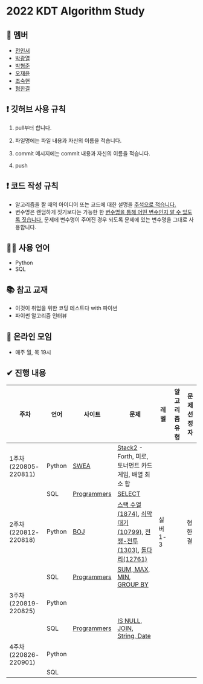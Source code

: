 # 2022 KDT Algorithm Study



## 👤 멤버

- [전인서](https://github.com/eveinseojeon)
- [박광열](https://github.com/PangYeol)
- [박형준](https://github.com/PHJoon)
- [오재윤](https://github.com/jyoon55)
- [조숙현](https://github.com/Chosukhyun)
- [형한결](https://github.com/hankaul)



## ❗ 깃허브 사용 규칙

1. pull부터 합니다.

2. 파일명에는 파일 내용과 자신의 이름을 적습니다.
3. commit 메시지에는 commit 내용과 자신의 이름을 적습니다.
4. push



## ❗ 코드 작성 규칙

- 알고리즘을 짤 때의 아이디어 또는 코드에 대한 설명을 <u>주석으로 적습니다.</u>
- 변수명은 랜덤하게 짓기보다는 가능한 한 <u>변수명을 통해 어떤 변수인지 알 수 있도록 짓습니다.</u> 문제에 변수명이 주어진 경우 되도록 문제에 있는 변수명을 그대로 사용합니다.



## 🧑‍💻 사용 언어

- Python
- SQL



## 📚 참고 교재

- 이것이 취업을 위한 코딩 테스트다 with 파이썬
- 파이썬 알고리즘 인터뷰



## 💬 온라인 모임

- 매주 월, 목 19시



## ✔ 진행 내용

| 주차                      | 언어   | 사이트                                           | 문제                                                         | 레벨     | 알고리즘 유형 | 문제 선정자 |
| ------------------------- | ------ | ------------------------------------------------ | ------------------------------------------------------------ | -------- | ------------- | ----------- |
| 1주차<br/>(220805-220811) | Python | [SWEA](https://swexpertacademy.com/main/main.do) | [Stack2](https://swexpertacademy.com/main/learn/course/subjectDetail.do?courseId=AVuPDN86AAXw5UW6&subjectId=AWOVIc7KqfQDFAWg) - Forth, 미로, 토너먼트 카드게임, 배열 최소 합 |          |               |             |
|                           | SQL    | [Programmers](https://school.programmers.co.kr/) | [SELECT](https://school.programmers.co.kr/learn/courses/30/parts/17042) |          |               |             |
| 2주차<br/>(220812-220818) | Python | [BOJ](https://www.acmicpc.net/)                  | [스택 수열(1874)](https://www.acmicpc.net/problem/1874), [쇠막대기(10799)](https://www.acmicpc.net/problem/10799), [전쟁-전투(1303)](https://www.acmicpc.net/problem/1303), [돌다리(12761)](https://www.acmicpc.net/problem/12761) | 실버 1-3 |               | 형한결      |
|                           | SQL    | [Programmers](https://school.programmers.co.kr/) | [SUM, MAX, MIN](https://school.programmers.co.kr/learn/courses/30/parts/17043), [GROUP BY](https://school.programmers.co.kr/learn/courses/30/parts/17044) |          |               |             |
| 3주차<br/>(220819-220825) | Python |                                                  |                                                              |          |               |             |
|                           | SQL    | [Programmers](https://school.programmers.co.kr/) | [IS NULL](https://school.programmers.co.kr/learn/courses/30/parts/17045), [JOIN](https://school.programmers.co.kr/learn/courses/30/parts/17046), [String, Date](https://school.programmers.co.kr/learn/courses/30/parts/17047) |          |               |             |
| 4주차<br/>(220826-220901) | Python |                                                  |                                                              |          |               |             |
|                           | SQL    |                                                  |                                                              |          |               |             |

